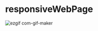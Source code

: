 # responsiveWebPage

![ezgif com-gif-maker](https://user-images.githubusercontent.com/61192325/113822991-bce85580-979b-11eb-8417-520bf1f15714.gif)
